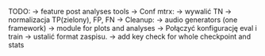TODO:
	-> feature post analyses tools
	-> Conf mtrx:
		-> wywalić TN
		-> normalizacja TP(zielony), FP, FN
	-> Cleanup:
		-> audio generators (one framework)
		-> module for plots and analyses
	-> Połączyć konfigurację eval i train
	-> ustalić format zaspisu.
		-> add key check for whole checkpoint and stats